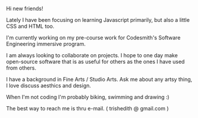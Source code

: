 Hi new friends!

Lately I have been focusing on learning Javascript primarily, but also a little CSS and HTML too. 

I'm currently working on my pre-course work for Codesmith's Software Engineering immersive program.  

I am always looking to collaborate on projects.  I hope to one day make open-source software that is as useful for others as the ones I have used from others.

I have a background in Fine Arts / Studio Arts.  Ask me about any artsy thing, I love discuss aesthics and design.

When I'm not coding I'm probably biking, swimming and drawing :)

The best way to reach me is thru e-mail.  ( trishedith @ gmail.com )
